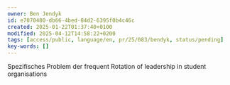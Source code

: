 ```yaml
---
owner: Ben Jendyk
id: e7070480-db66-4bed-84d2-6395f0b4c46c
created: 2025-01-22T01:37:40+0100
modified: 2025-04-12T14:58:22+0200
tags: [access/public, language/en, pr/25/083/bendyk, status/pending]
key-words: []
---
```


Spezifisches Problem der frequent Rotation of leadership in student organisations